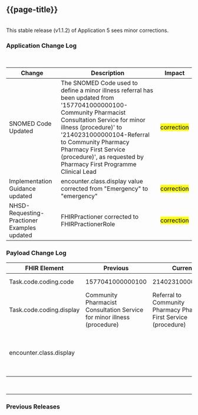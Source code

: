 ## {{page-title}}

<br>
This stable release (v1.1.2) of Application 5 sees minor corrections.
<br>


### Application Change Log


<br>


| Change                                    | Description                                     | Impact                                                                  | 
|-------------------------------------------|-------------------------------------------------|-------------------------------------------------------------------------|
| SNOMED Code Updated  | The SNOMED Code used to define a minor illness referral has been updated from '1577041000000100-Community Pharmacist Consultation Service for minor illness (procedure)' to '2140231000000104-Referral to Community Pharmacy Pharmacy First Service (procedure)', as requested by Pharmacy First Programme Clinical Lead |  <mark style="background-color: Yellow">correction</mark>  |
| Implementation Guidance updated  | encounter.class.display value corrected from "Emergency" to "emergency" |  <mark style="background-color: Yellow">correction</mark>  |
|NHSD-Requesting-Practioner Examples updated  | FHIRPractioner corrected to FHIRPractionerRole  |  <mark style="background-color: Yellow">correction</mark>  |

    
### Payload Change Log

| FHIR Element                                         | Previous | Current    | Other   | Referral/Booking | Rationale                                                                                       |  Impact  |
|------------------------------------------------------|----------|------------|---------|------------------|-------------------------------------------------------------------------------------------------|----------|
| Task.code.coding.code  | 1577041000000100          |  2140231000000104         | Update        | Referral Request         |SNOMED Code changed     |   <mark style="background-color: LightGreen">non-breaking</mark> |
| Task.code.coding.display  | Community Pharmacist Consultation Service for minor illness (procedure)          | Referral to Community Pharmacy Pharmacy First Service (procedure)          | Update        | Referral Request         |SNOMED Code changed     |   <mark style="background-color: LightGreen">non-breaking</mark> |
| encounter.class.display  |          |            | Update        | Referral Request         |encounter.class.display value corrected from "Emergency" to "emergency" in Implementation Guidance   |   <mark style="background-color: Yellow">correction</mark>  |


<br>
<hr>

### Previous Releases

